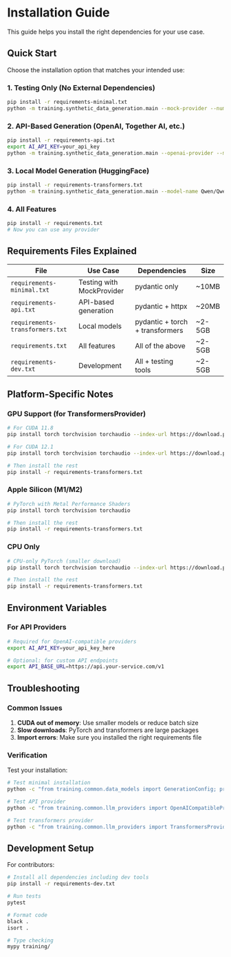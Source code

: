 # Installation Guide

This guide helps you install the right dependencies for your use case.

## Quick Start

Choose the installation option that matches your intended use:

### 1. Testing Only (No External Dependencies)
```bash
pip install -r requirements-minimal.txt
python -m training.synthetic_data_generation.main --mock-provider --num-stories 5
```

### 2. API-Based Generation (OpenAI, Together AI, etc.)
```bash
pip install -r requirements-api.txt
export AI_API_KEY=your_api_key
python -m training.synthetic_data_generation.main --openai-provider --model-name gpt-4.1-nano --num-stories 10
```

### 3. Local Model Generation (HuggingFace)
```bash
pip install -r requirements-transformers.txt
python -m training.synthetic_data_generation.main --model-name Qwen/Qwen3-0.6B --num-stories 10
```

### 4. All Features
```bash
pip install -r requirements.txt
# Now you can use any provider
```

## Requirements Files Explained

| File | Use Case | Dependencies | Size |
|------|----------|--------------|------|
| `requirements-minimal.txt` | Testing with MockProvider | pydantic only | ~10MB |
| `requirements-api.txt` | API-based generation | pydantic + httpx | ~20MB |
| `requirements-transformers.txt` | Local models | pydantic + torch + transformers | ~2-5GB |
| `requirements.txt` | All features | All of the above | ~2-5GB |
| `requirements-dev.txt` | Development | All + testing tools | ~2-5GB |

## Platform-Specific Notes

### GPU Support (for TransformersProvider)
```bash
# For CUDA 11.8
pip install torch torchvision torchaudio --index-url https://download.pytorch.org/whl/cu118

# For CUDA 12.1
pip install torch torchvision torchaudio --index-url https://download.pytorch.org/whl/cu121

# Then install the rest
pip install -r requirements-transformers.txt
```

### Apple Silicon (M1/M2)
```bash
# PyTorch with Metal Performance Shaders
pip install torch torchvision torchaudio

# Then install the rest
pip install -r requirements-transformers.txt
```

### CPU Only
```bash
# CPU-only PyTorch (smaller download)
pip install torch torchvision torchaudio --index-url https://download.pytorch.org/whl/cpu

# Then install the rest
pip install -r requirements-transformers.txt
```

## Environment Variables

### For API Providers
```bash
# Required for OpenAI-compatible providers
export AI_API_KEY=your_api_key_here

# Optional: for custom API endpoints
export API_BASE_URL=https://api.your-service.com/v1
```

## Troubleshooting

### Common Issues

1. **CUDA out of memory**: Use smaller models or reduce batch size
2. **Slow downloads**: PyTorch and transformers are large packages
3. **Import errors**: Make sure you installed the right requirements file

### Verification

Test your installation:
```bash
# Test minimal installation
python -c "from training.common.data_models import GenerationConfig; print('✅ Core dependencies OK')"

# Test API provider
python -c "from training.common.llm_providers import OpenAICompatibleProvider; print('✅ API provider OK')"

# Test transformers provider
python -c "from training.common.llm_providers import TransformersProvider; print('✅ Transformers provider OK')"
```

## Development Setup

For contributors:
```bash
# Install all dependencies including dev tools
pip install -r requirements-dev.txt

# Run tests
pytest

# Format code
black .
isort .

# Type checking
mypy training/
```
